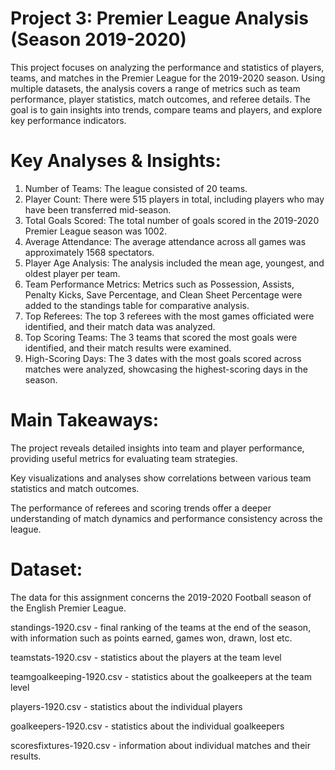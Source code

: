 # Project 3: Premier League Analysis (Season 2019-2020)
This project focuses on analyzing the performance and statistics of players, teams, and matches in the Premier League for the 2019-2020 season. Using multiple datasets, the analysis covers a range of metrics such as team performance, player statistics, match outcomes, and referee details. The goal is to gain insights into trends, compare teams and players, and explore key performance indicators.

# Key Analyses & Insights:
1. Number of Teams: The league consisted of 20 teams.
2. Player Count: There were 515 players in total, including players who may have been transferred mid-season.
3. Total Goals Scored: The total number of goals scored in the 2019-2020 Premier League season was 1002.
4. Average Attendance: The average attendance across all games was approximately 1568 spectators.
5. Player Age Analysis: The analysis included the mean age, youngest, and oldest player per team.
6. Team Performance Metrics: Metrics such as Possession, Assists, Penalty Kicks, Save Percentage, and Clean Sheet Percentage were added to the standings table for comparative analysis.
7. Top Referees: The top 3 referees with the most games officiated were identified, and their match data was analyzed.
8. Top Scoring Teams: The 3 teams that scored the most goals were identified, and their match results were examined.
9. High-Scoring Days: The 3 dates with the most goals scored across matches were analyzed, showcasing the highest-scoring days in the season.

# Main Takeaways:
The project reveals detailed insights into team and player performance, providing useful metrics for evaluating team strategies.

Key visualizations and analyses show correlations between various team statistics and match outcomes.

The performance of referees and scoring trends offer a deeper understanding of match dynamics and performance consistency across the league.

# Dataset:
The data for this assignment concerns the 2019-2020 Football season of the English Premier League.

standings-1920.csv - final ranking of the teams at the end of the season, with information such as points earned, games won, drawn, lost etc.

teamstats-1920.csv - statistics about the players at the team level

teamgoalkeeping-1920.csv - statistics about the goalkeepers at the team level

players-1920.csv - statistics about the individual players

goalkeepers-1920.csv - statistics about the individual goalkeepers

scoresfixtures-1920.csv - information about individual matches and their results.
